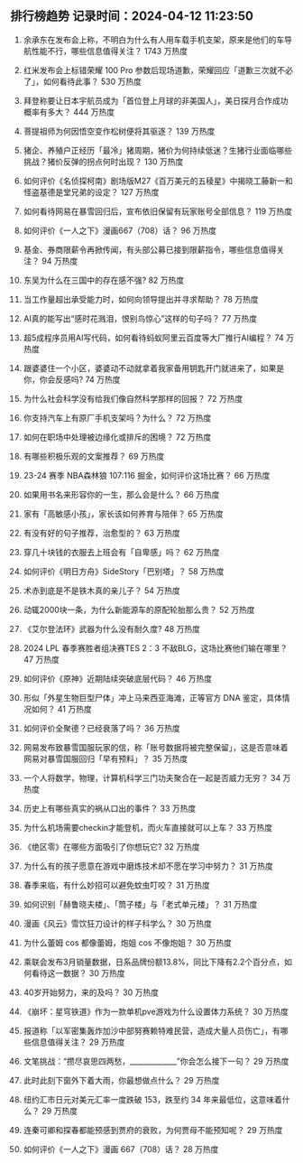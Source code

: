 
## 排行榜趋势 记录时间：2024-04-12 11:23:50
  
  1. 余承东在发布会上称，不明白为什么有人用车载手机支架，原来是他们的车导航性能不行，哪些信息值得关注？ 1743 万热度
    
  2. 红米发布会上标错荣耀 100 Pro 参数后现场道歉，荣耀回应「道歉三次就不必了」，如何看待此事？ 530 万热度
    
  3. 拜登称要让日本宇航员成为「首位登上月球的非美国人」，美日探月合作成功概率有多大？ 444 万热度
    
  4. 菩提祖师为何因悟空变作松树便将其驱逐？ 139 万热度
    
  5. 猪企、养殖户正经历「最冷」猪周期，猪价为何持续低迷？生猪行业面临哪些挑战？猪价反弹的拐点何时出现？ 130 万热度
    
  6. 如何评价《名侦探柯南》剧场版M27《百万美元的五稜星》中揭晓工藤新一和怪盗基德是堂兄弟的设定？ 127 万热度
    
  7. 如何看待网易在暴雪回归后，宣布依旧保留有玩家账号全部信息？ 119 万热度
    
  8. 如何评价《一人之下》漫画667（708）话？ 96 万热度
    
  9. 基金、券商限薪令再掀传闻，有头部公募已接到限薪指令，哪些信息值得关注？ 94 万热度
    
  10. 东吴为什么在三国中的存在感不强? 82 万热度
    
  11. 当工作量超出承受能力时，如何向领导提出并寻求帮助？ 78 万热度
    
  12. AI真的能写出“感时花溅泪，恨别鸟惊心”这样的句子吗？ 77 万热度
    
  13. 超5成程序员用AI写代码，如何看待蚂蚁阿里云百度等大厂推行AI编程？ 74 万热度
    
  14. 跟婆婆住一个小区，婆婆动不动就拿着我家备用钥匙开门就进来了，如果是你，你会反感吗? 74 万热度
    
  15. 为什么社会科学没有给我们像自然科学那样的回报？ 72 万热度
    
  16. 你支持汽车上有原厂手机支架吗？为什么？ 72 万热度
    
  17. 如何在职场中处理被边缘化或排斥的困境？ 72 万热度
    
  18. 有哪些积极乐观的文案推荐？ 69 万热度
    
  19. 23-24 赛季 NBA森林狼 107:116 掘金，如何评价这场比赛？ 66 万热度
    
  20. 如果用书名来形容你的一生，那么会是什么？ 66 万热度
    
  21. 家有「高敏感小孩」，家长该如何养育与陪伴？ 65 万热度
    
  22. 有没有好的句子推荐，治愈型的？ 63 万热度
    
  23. 穿几十块钱的衣服去上班会有「自卑感」吗？ 62 万热度
    
  24. 如何评价《明日方舟》SideStory「巴别塔」？ 58 万热度
    
  25. 术赤到底是不是铁木真的亲儿子？ 54 万热度
    
  26. 动辄2000块一条，为什么新能源车的原配轮胎那么贵？ 52 万热度
    
  27. 《艾尔登法环》武器为什么没有耐久度? 48 万热度
    
  28. 2024 LPL 春季赛胜者组决赛TES 2：3 不敌BLG，这场比赛他们输在哪里？ 47 万热度
    
  29. 如何评价《原神》近期陆续突破底层代码？ 46 万热度
    
  30. 形似「外星生物巨型尸体」冲上马来西亚海滩，正等官方 DNA 鉴定，具体情况如何？ 41 万热度
    
  31. 如何评价全聚德？已经衰落了吗？ 36 万热度
    
  32. 网易发布致暴雪国服玩家的信，称「账号数据将被完整保留」，这是否意味着网易对暴雪国服回归「早有预料」？ 35 万热度
    
  33. 一个人将数学，物理，计算机科学三门功夫聚合在一起是否威力无穷？ 34 万热度
    
  34. 历史上有哪些真实的祸从口出的事件？ 33 万热度
    
  35. 为什么机场需要checkin才能登机，而火车直接就可以上车？ 33 万热度
    
  36. 《绝区零》在哪些方面吸引了你想玩它? 32 万热度
    
  37. 为什么有的孩子愿意在游戏中磨炼技术却不愿在学习中努力？ 31 万热度
    
  38. 春季来临，有什么妙招可以避免蚊虫叮咬？ 31 万热度
    
  39. 如何识别「赫鲁晓夫楼」、「筒子楼」与「老式单元楼」？ 31 万热度
    
  40. 漫画《风云》雪饮狂刀设计的样子科学么？ 30 万热度
    
  41. 为什么蕾姆 cos 都像蕾姆，炮姐 cos 不像炮姐？ 30 万热度
    
  42. 乘联会发布3月销量数据，日系品牌份额13.8%，同比下降有2.2个百分点，如何看待这一数据？ 30 万热度
    
  43. 40岁开始努力，来的及吗？ 30 万热度
    
  44. 《崩坏：星穹铁道》作为一款单机pve游戏为什么设置体力系统？ 30 万热度
    
  45. 报道称「以军密集轰炸加沙中部努赛赖特难民营，造成大量人员伤亡」，有哪些信息值得关注？ 29 万热度
    
  46. 文笔挑战：“攒尽哀思四两愁，_____________”你会怎么接下一句？ 29 万热度
    
  47. 此时此刻下窗外下着大雨，你最想做点什么？ 29 万热度
    
  48. 纽约汇市日元对美元汇率一度跌破 153，跌至约 34 年来最低位，这意味着什么？ 29 万热度
    
  49. 连秦可卿和探春都能预感到贾府的衰败，为何贾母不能预知呢？ 29 万热度
    
  50. 如何评价《一人之下》漫画 667（708）话？ 28 万热度
    